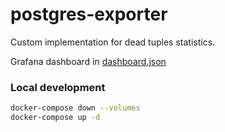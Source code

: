 # postgres-exporter

Custom implementation for dead tuples statistics.

Grafana dashboard in [dashboard.json](dashboard.json)

### Local development

```bash
docker-compose down --volumes
docker-compose up -d
```
